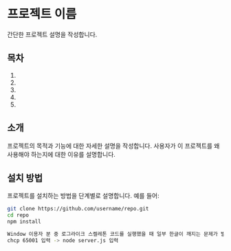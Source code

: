 # 프로젝트 이름
간단한 프로젝트 설명을 작성합니다.

## 목차

1. 
2. 
3. 
4. 
5. 


## 소개

프로젝트의 목적과 기능에 대한 자세한 설명을 작성합니다. 사용자가 이 프로젝트를 왜 사용해야 하는지에 대한 이유를 설명합니다.

## 설치 방법

프로젝트를 설치하는 방법을 단계별로 설명합니다. 예를 들어:

```bash
git clone https://github.com/username/repo.git
cd repo
npm install

Window 이용자 분 중 로그라이크 스켈레톤 코드를 실행했을 때 일부 한글이 깨지는 문제가 발생하면 아래와 같이 하시면 됩니다.
chcp 65001 입력 -> node server.js 입력